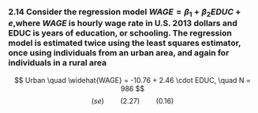 ### 2.14 Consider the regression model $WAGE =β_1 +β_2EDUC +e$,where $WAGE$ is hourly wage rate in U.S.  2013 dollars and EDUC is years of education, or schooling. The regression model is estimated twice using the least squares estimator, once using individuals from an urban area, and again for individuals in a rural area

$$ Urban \quad \widehat{WAGE} = -10.76 + 2.46 \cdot EDUC, \quad N = 986 $$
$$(se) \quad\quad (2.27) \quad\quad (0.16)$$

